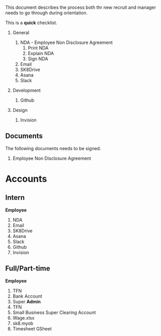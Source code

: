 This document describes the process both thr new recruit and manager needs to go through during orientation.

This is a **quick** checklist.

1. General
    1. NDA - Employee Non Disclosure Agreement
        1. Print NDA
        1. Explain NDA
        1. Sign NDA
    1. Email
    1. SK8Drive
    1. Asana
    1. Slack
1. Development
    1. Github
    
1. Design
    1. Invision

## Documents

The following documents needs to be signed.

1. Employee Non Disclosure Agreement

# Accounts

## Intern

**Employee**
1. NDA
1. Email
1. SK8Drive
1. Asana
1. Slack
1. Github
1. Invision

## Full/Part-time

**Employee**
1. TFN
1. Bank Account
1. Super
**Admin**
1. TFN
1. Small Business Super Clearing Account
1. Wage.xlsx
1. sk8.myob
1. Timesheet GSheet